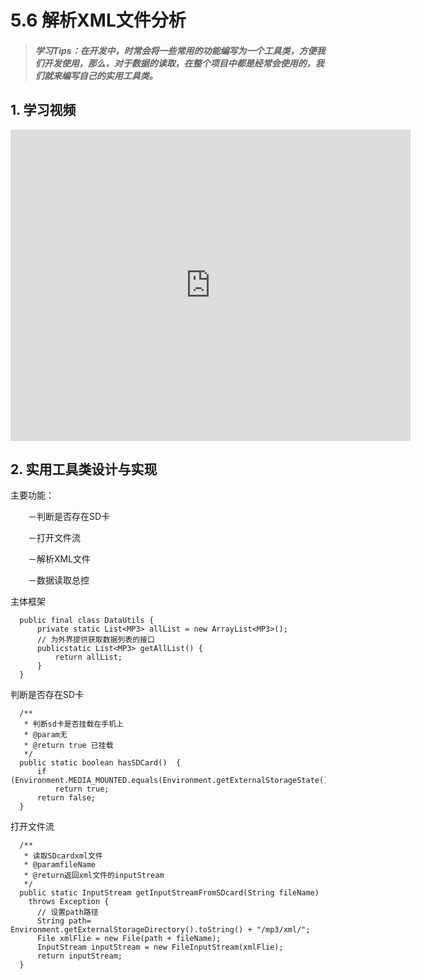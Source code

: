 
# 5.6 解析XML文件分析

>##### 学习Tips：在开发中，时常会将一些常用的功能编写为一个工具类，方便我们开发使用，那么，对于数据的读取，在整个项目中都是经常会使用的，我们就来编写自己的实用工具类。



## 1. 学习视频

<iframe frameborder="0" width="640" height="498" src="https://v.qq.com/iframe/player.html?vid=z0180bhmznp&tiny=0&auto=0" allowfullscreen></iframe>

## 2. 实用工具类设计与实现

主要功能：

　　－判断是否存在SD卡
  
　　－打开文件流
  
　　－解析XML文件
  
　　－数据读取总控
  
主体框架

```
  public final class DataUtils {
      private static List<MP3> allList = new ArrayList<MP3>();
      // 为外界提供获取数据列表的接口
      publicstatic List<MP3> getAllList() {
          return allList;
      }
  }
```

判断是否存在SD卡

```
  /**
   * 判断sd卡是否挂载在手机上
   * @param无
   * @return true 已挂载
   */
  public static boolean hasSDCard()  {
      if (Environment.MEDIA_MOUNTED.equals(Environment.getExternalStorageState()))
          return true;
      return false;
  }
```

打开文件流

```
  /**
   * 读取SDcardxml文件
   * @paramfileName
   * @return返回xml文件的inputStream
   */
  public static InputStream getInputStreamFromSDcard(String fileName)
    throws Exception {
      // 设置path路径
      String path= Environment.getExternalStorageDirectory().toString() + "/mp3/xml/";
      File xmlFlie = new File(path + fileName);
      InputStream inputStream = new FileInputStream(xmlFlie);
      return inputStream;
  }
```